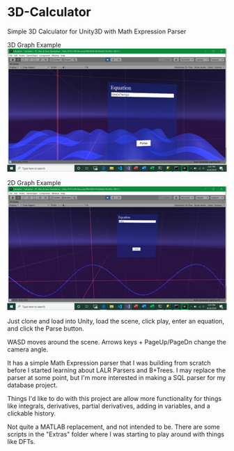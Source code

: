 # 3D-Calculator
Simple 3D Calculator for Unity3D with Math Expression Parser

3D Graph Example
![3D Graph Example](/Calculator1.png?raw=true "3D Graph Example")

2D Graph Example
![2D Graph Example](/Calculator2.png?raw=true "2D Graph Example")

Just clone and load into Unity, load the scene, click play, enter an equation, and click the Parse button.

WASD moves around the scene.
Arrows keys + PageUp/PageDn change the camera angle.

It has a simple Math Expression parser that I was building from scratch before I started learning about LALR Parsers and B+Trees. I may replace the parser at some point, but I'm more interested in making a SQL parser for my database project.

Things I'd like to do with this project are allow more functionality for things like integrals, derivatives, partial derivatives, adding in variables, and a clickable history. 

Not quite a MATLAB replacement, and not intended to be. There are some scripts in the "Extras" folder where I was starting to play around with things like DFTs.
